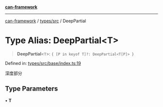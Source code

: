 [**can-framework**](../../../README.md)

***

[can-framework](../../../modules.md) / [types/src](../README.md) / DeepPartial

# Type Alias: DeepPartial\<T\>

> **DeepPartial**\<`T`\>: `{ [P in keyof T]?: DeepPartial<T[P]> }`

Defined in: [types/src/base/index.ts:19](https://github.com/acanowl/acanowl-framework/blob/b5107a43a84c047f5172f446640c957c87bb9285/packages/types/src/base/index.ts#L19)

深度部分

## Type Parameters

• **T**
